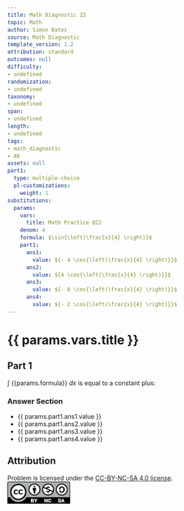 ```yaml
---
title: Math Diagnostic 22
topic: Math
author: Simon Bates
source: Math Diagnostic
template_version: 1.2
attribution: standard
outcomes: null
difficulty:
- undefined
randomization:
- undefined
taxonomy:
- undefined
span:
- undefined
length:
- undefined
tags:
- math_diagnostic
- AK
assets: null
part1:
  type: multiple-choice
  pl-customizations:
    weight: 1
substitutions:
  params:
    vars:
      title: Math Practice Q22
    denom: 4
    formula: $\sin{\left(\frac{x}{4} \right)}$
    part1:
      ans1:
        value: ${- 4 \cos{\left(\frac{x}{4} \right)}}$
      ans2:
        value: ${4 \cos{\left(\frac{x}{4} \right)}}$
      ans3:
        value: ${- 8 \cos{\left(\frac{x}{4} \right)}}$
      ans4:
        value: ${- 2 \cos{\left(\frac{x}{4} \right)}}$
---
```

# {{ params.vars.title }}

## Part 1

$\int$ {{params.formula}} $dx$ is equal to a constant plus:

### Answer Section

- {{ params.part1.ans1.value }}
- {{ params.part1.ans2.value }}
- {{ params.part1.ans3.value }}
- {{ params.part1.ans4.value }}

## Attribution

Problem is licensed under the [CC-BY-NC-SA 4.0 license](https://creativecommons.org/licenses/by-nc-sa/4.0/).<br> ![The Creative Commons 4.0 license requiring attribution-BY, non-commercial-NC, and share-alike-SA license.](https://raw.githubusercontent.com/firasm/bits/master/by-nc-sa.png)